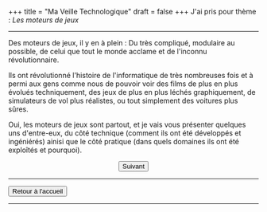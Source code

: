 +++
title = "Ma Veille Technologique"
draft = false
+++
J'ai pris pour thème : _Les moteurs de jeux_
***
Des moteurs de jeux, il y en à plein : Du très compliqué, modulaire au possible,
de celui que tout le monde acclame et de l'inconnu révolutionnaire.

Ils ont révolutionné l'histoire de l'informatique de très nombreuses fois et à
permi aux gens comme nous de pouvoir voir des films de plus en plus évolués
techniquement, des jeux de plus en plus léchés graphiquement, de simulateurs de
vol plus réalistes, ou tout simplement des voitures plus sûres.

Oui, les moteurs de jeux sont partout, et je vais vous présenter quelques uns 
d'entre-eux, du côté technique (comment ils ont été développés et ingéniérés)
ainisi que le côté pratique (dans quels domaines ils ont été exploîtés et
pourquoi).

<div align="center"><button onclick="window.location.href='https://azrael-iii.github.io/portfolio.github.io/veille/veille_p2';">Suivant</button></div>

***

<div align="left"><button onclick="window.location.href='https://azrael-iii.github.io/portfolio.github.io/';">Retour à l'accueil</button></div>

***